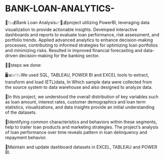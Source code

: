 # BANK-LOAN-ANALYTICS-
🏦📉💰Bank Loan Analysis📈🏦💰project utilizing PowerBI, leveraging data visualization to provide actionable insights. Developed interactive dashboards and reports to evaluate loan performance, risk assessment, and portfolio trends. Applied advanced analytics to enhance decision-making processes, contributing to informed strategies for optimizing loan portfolios and minimizing risks. Resulted in improved financial forecasting and data-driven decision-making for the banking sector.

📌🚀steps we done:

🖥📊📈📉We used SQL, TABLEAU, POWER BI and EXCEL tools to extract, transform and load (ETL)data, In Which sample data were collected from the source system to data warehouse and also designed to analyze data.

📌In this project, we understood the overall distribution of key variables such as loan amount, interest rates, customer demographics and loan term statistics, visualizations, and data insights provide an initial understanding of the datasets.

📌Identifying common characteristics and behaviors within these segments, help to trailer loan products and marketing strategies. The project’s analysis of loan performance over time reveals pattern in loan delinquency and repayment behavior.

📌Maintain and update dashboard datasets in EXCEL, TABLEAU and POWER BI.
